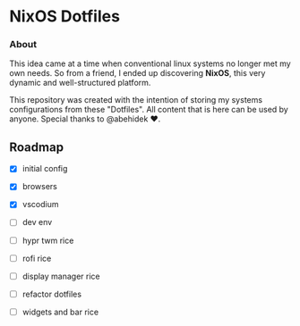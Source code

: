 # NixOS Dotfiles

### About

This idea came at a time when conventional linux systems no longer met my own needs.
So from a friend, I ended up discovering **NixOS**, this very dynamic and well-structured platform.

This repository was created with the intention of storing my systems configurations from these "Dotfiles".
All content that is here can be used by anyone.
Special thanks to @abehidek ❤️.

## Roadmap

- [x] initial config
- [x] browsers
- [x] vscodium
- [ ] dev env
- [ ] hypr twm rice
- [ ] rofi rice
- [ ] display manager rice
- [ ] refactor dotfiles
- [ ] widgets and bar rice

